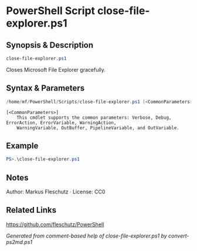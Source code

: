 # PowerShell Script close-file-explorer.ps1

## Synopsis & Description
```powershell
close-file-explorer.ps1
```

Closes Microsoft File Explorer gracefully.

## Syntax & Parameters
```powershell
/home/mf/PowerShell/Scripts/close-file-explorer.ps1 [<CommonParameters>]
```

```
[<CommonParameters>]
    This cmdlet supports the common parameters: Verbose, Debug, ErrorAction, ErrorVariable, WarningAction, 
    WarningVariable, OutBuffer, PipelineVariable, and OutVariable.
```

## Example
```powershell
PS>.\close-file-explorer.ps1
```


## Notes
Author: Markus Fleschutz · License: CC0

## Related Links
https://github.com/fleschutz/PowerShell

*Generated from comment-based help of close-file-explorer.ps1 by convert-ps2md.ps1*
